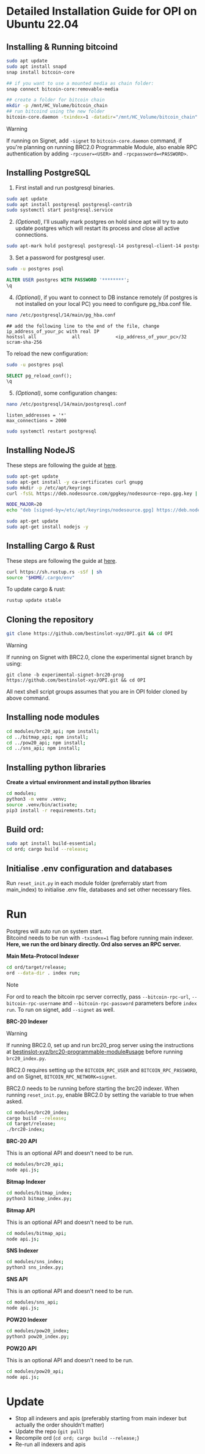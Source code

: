 # Detailed Installation Guide for OPI on Ubuntu 22.04

## Installing & Running bitcoind

```bash
sudo apt update
sudo apt install snapd
snap install bitcoin-core

## if you want to use a mounted media as chain folder:
snap connect bitcoin-core:removable-media

## create a folder for bitcoin chain
mkdir -p /mnt/HC_Volume/bitcoin_chain
## run bitcoind using the new folder
bitcoin-core.daemon -txindex=1 -datadir="/mnt/HC_Volume/bitcoin_chain" -rest
```

> [!WARNING]
> If running on Signet, add `-signet` to `bitcoin-core.daemon` command, if you're planning on running BRC2.0 Programmable Module, also enable RPC authentication by adding `-rpcuser=<USER>` and `-rpcpassword=<PASSWORD>`.

## Installing PostgreSQL

1) First install and run postgresql binaries.

```bash
sudo apt update
sudo apt install postgresql postgresql-contrib
sudo systemctl start postgresql.service
```

2) *(Optional)*, I'll usually mark postgres on hold since apt will try to auto update postgres which will restart its process and close all active connections.

```bash
sudo apt-mark hold postgresql postgresql-14 postgresql-client-14 postgresql-client-common postgresql-common postgresql-contrib
```

3) Set a password for postgresql user.

```bash
sudo -u postgres psql
```
```SQL
ALTER USER postgres WITH PASSWORD '********';
\q
```

4) *(Optional)*, if you want to connect to DB instance remotely (if postgres is not installed on your local PC) you need to configure pg_hba.conf file.

```bash
nano /etc/postgresql/14/main/pg_hba.conf
```
```
## add the following line to the end of the file, change ip_address_of_your_pc with real IP
hostssl all             all             <ip_address_of_your_pc>/32       scram-sha-256
```

To reload the new configuration:

```bash
sudo -u postgres psql
```
```SQL
SELECT pg_reload_conf();
\q
```

5) *(Optional)*, some configuration changes:

```bash
nano /etc/postgresql/14/main/postgresql.conf
```
```
listen_addresses = '*'
max_connections = 2000
```
```bash
sudo systemctl restart postgresql
```


## Installing NodeJS

These steps are following the guide at [here](https://github.com/nodesource/distributions).

```bash
sudo apt-get update
sudo apt-get install -y ca-certificates curl gnupg
sudo mkdir -p /etc/apt/keyrings
curl -fsSL https://deb.nodesource.com/gpgkey/nodesource-repo.gpg.key | sudo gpg --dearmor -o /etc/apt/keyrings/nodesource.gpg

NODE_MAJOR=20
echo "deb [signed-by=/etc/apt/keyrings/nodesource.gpg] https://deb.nodesource.com/node_$NODE_MAJOR.x nodistro main" | sudo tee /etc/apt/sources.list.d/nodesource.list

sudo apt-get update
sudo apt-get install nodejs -y
```

## Installing Cargo & Rust

These steps are following the guide at [here](https://doc.rust-lang.org/cargo/getting-started/installation.html).

```bash
curl https://sh.rustup.rs -sSf | sh
source "$HOME/.cargo/env"
```

To update cargo & rust:

```bash
rustup update stable
```

## Cloning the repository

```bash
git clone https://github.com/bestinslot-xyz/OPI.git && cd OPI
```

> [!WARNING]
> If running on Signet with BRC2.0, clone the experimental signet branch by using:
> ```
> git clone -b experimental-signet-brc20-prog https://github.com/bestinslot-xyz/OPI.git && cd OPI
> ```

All next shell script groups assumes that you are in OPI folder cloned by above command.

## Installing node modules
```bash
cd modules/brc20_api; npm install;
cd ../bitmap_api; npm install;
cd ../pow20_api; npm install;
cd ../sns_api; npm install;
```

## Installing python libraries

**Create a virtual environment and install python libraries**
```bash
cd modules;
python3 -m venv .venv;
source .venv/bin/activate;
pip3 install -r requirements.txt;
```

## Build ord:

```bash
sudo apt install build-essential;
cd ord; cargo build --release;
```

## Initialise .env configuration and databases

Run `reset_init.py` in each module folder (preferrably start from main_index) to initialise .env file, databases and set other necessary files.

# Run

Postgres will auto run on system start. \
Bitcoind needs to be run with `-txindex=1` flag before running main indexer. \
**Here, we run the ord binary directly. Ord also serves an RPC server.**

**Main Meta-Protocol Indexer**
```bash
cd ord/target/release;
ord --data-dir . index run;
```

> [!NOTE]
> For ord to reach the bitcoin rpc server correctly, pass `--bitcoin-rpc-url`, `--bitcoin-rpc-username` and `--bitcoin-rpc-password` parameters before `index run`. To run on signet, add `--signet` as well.

**BRC-20 Indexer**

> [!WARNING]
> If running BRC2.0, set up and run brc20_prog server using the instructions at [bestinslot-xyz/brc20-programmable-module#usage](https://github.com/bestinslot-xyz/brc20-programmable-module#usage) before running `brc20_index.py`.
> 
> BRC2.0 requires setting up the `BITCOIN_RPC_USER` and `BITCOIN_RPC_PASSWORD`, and on Signet, `BITCOIN_RPC_NETWORK=signet`.
> 
> BRC2.0 needs to be running before starting the brc20 indexer. When running `reset_init.py`, enable BRC2.0 by setting the variable to true when asked.

```bash
cd modules/brc20_index;
cargo build --release;
cd target/release;
./brc20-index;
```

**BRC-20 API**

This is an optional API and doesn't need to be run.

```bash
cd modules/brc20_api;
node api.js;
```

**Bitmap Indexer**
```bash
cd modules/bitmap_index;
python3 bitmap_index.py;
```

**Bitmap API**

This is an optional API and doesn't need to be run.

```bash
cd modules/bitmap_api;
node api.js;
```

**SNS Indexer**
```bash
cd modules/sns_index;
python3 sns_index.py;
```

**SNS API**

This is an optional API and doesn't need to be run.

```bash
cd modules/sns_api;
node api.js;
```

**POW20 Indexer**
```bash
cd modules/pow20_index;
python3 pow20_index.py;
```

**POW20 API**

This is an optional API and doesn't need to be run.

```bash
cd modules/pow20_api;
node api.js;
```

# Update

- Stop all indexers and apis (preferably starting from main indexer but actually the order shouldn't matter)
- Update the repo (`git pull`)
- Recompile ord (`cd ord; cargo build --release;`)
- Re-run all indexers and apis
